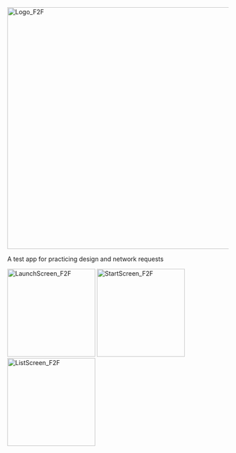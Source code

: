<img width="550" alt="Logo_F2F" src="https://user-images.githubusercontent.com/15629801/52738830-cddc1880-2fcf-11e9-9054-f7eaf0d7f1e9.png">

A test app for practicing design and network requests

<img width="200" alt="LaunchScreen_F2F" src="https://user-images.githubusercontent.com/15629801/52738851-ddf3f800-2fcf-11e9-924d-90a5a33deac0.png"> <img width="200" alt="StartScreen_F2F" src="https://user-images.githubusercontent.com/15629801/52738908-febc4d80-2fcf-11e9-8b54-5d25343fe8f8.png"> <img width="200" alt="ListScreen_F2F" src="https://user-images.githubusercontent.com/15629801/52739085-6ecad380-2fd0-11e9-9bc9-6cfeac35c3bc.png">
